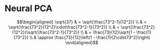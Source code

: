 # Neural PCA 

$$\begin{aligned}
\sqrt{37} & = \sqrt{\frac{73^2-1}{12^2}} \\
 & = \sqrt{\frac{73^2}{12^2}\cdot\frac{73^2-1}{73^2}} \\ 
 & = \sqrt{\frac{73^2}{12^2}}\sqrt{\frac{73^2-1}{73^2}} \\
 & = \frac{73}{12}\sqrt{1 - \frac{1}{73^2}} \\ 
 & \approx \frac{73}{12}\left(1 - \frac{1}{2\cdot73^2}\right)
\end{aligned}$$
